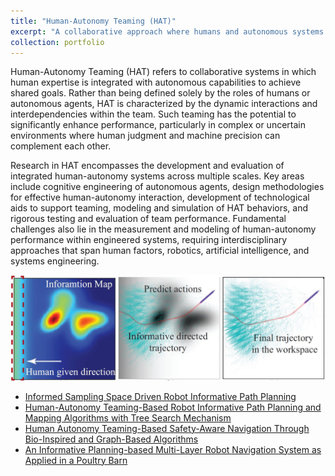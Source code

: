 ```yaml
---
title: "Human-Autonomy Teaming (HAT)"
excerpt: "A collaborative approach where humans and autonomous systems dynamically interact to enhance performance in complex tasks. <br/><img src='/images/HAT1.jpg'>"
collection: portfolio
---
```


Human-Autonomy Teaming (HAT) refers to collaborative systems in which human expertise is integrated with autonomous capabilities to achieve shared goals. Rather than being defined solely by the roles of humans or autonomous agents, HAT is characterized by the dynamic interactions and interdependencies within the team. Such teaming has the potential to significantly enhance performance, particularly in complex or uncertain environments where human judgment and machine precision can complement each other.

Research in HAT encompasses the development and evaluation of integrated human-autonomy systems across multiple scales. Key areas include cognitive engineering of autonomous agents, design methodologies for effective human-autonomy interaction, development of technological aids to support teaming, modeling and simulation of HAT behaviors, and rigorous testing and evaluation of team performance. Fundamental challenges also lie in the measurement and modeling of human-autonomy performance within engineered systems, requiring interdisciplinary approaches that span human factors, robotics, artificial intelligence, and systems engineering.

<img src='/images/HAT2.jpg'>

- <a href="https://doi.org/10.1016/j.robot.2024.104656" target="_blank">Informed Sampling Space Driven Robot Informative Path Planning</a>
- <a href="https://ieeexplore.ieee.org/abstract/document/9980708" target="_blank">Human-Autonomy Teaming-Based Robot Informative Path Planning and Mapping Algorithms with Tree Search Mechanism</a>
- <a href="https://doi.org/10.1016/j.birob.2024.100189" target="_blank">Human Autonomy Teaming-Based Safety-Aware Navigation Through Bio-Inspired and Graph-Based Algorithms</a>
- <a href="https://dx.doi.org/10.20517/ir.2022.18" target="_blank">An Informative Planning-based Multi-Layer Robot Navigation System as Applied in a Poultry Barn</a> 
